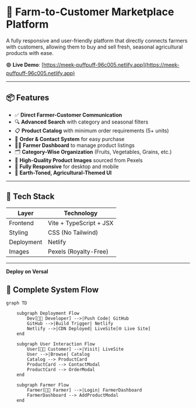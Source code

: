 # 🌾 Farm-to-Customer Marketplace Platform

A fully responsive and user-friendly platform that directly connects farmers with customers, allowing them to buy and sell fresh, seasonal agricultural products with ease.

🟢 **Live Demo**: [https://meek-puffpuff-96c005.netlify.app](https://meek-puffpuff-96c005.netlify.app)

---

## 📦 Features

- ✅ **Direct Farmer-Customer Communication**
- 🔍 **Advanced Search** with category and seasonal filters
- 📋 **Product Catalog** with minimum order requirements (5+ units)
- 🛒 **Order & Contact System** for easy purchase
- 👨‍🌾 **Farmer Dashboard** to manage product listings
- 🗂️ **Category-Wise Organization** (Fruits, Vegetables, Grains, etc.)
- 📸 **High-Quality Product Images** sourced from Pexels
- 📱 **Fully Responsive** for desktop and mobile
- 🌿 **Earth-Toned, Agricultural-Themed UI**

---

## 🧰 Tech Stack

| Layer         | Technology            |
|---------------|------------------------|
| Frontend      | Vite + TypeScript + JSX |
| Styling       | CSS (No Tailwind)       |
| Deployment    | Netlify                |
| Images        | Pexels (Royalty-Free)  |

---

**Deploy on Versal**

## 🔁 Complete System Flow

```mermaid
graph TD

    subgraph Deployment Flow
        Dev[👨‍💻 Developer] -->|Push Code| GitHub
        GitHub -->|Build Trigger| Netlify
        Netlify -->|CDN Deployed| LiveSite[🌐 Live Site]
    end

    subgraph User Interaction Flow
        User[🧑‍🌾 Customer] -->|Visit| LiveSite
        User -->|Browse| Catalog
        Catalog --> ProductCard
        ProductCard --> ContactModal
        ProductCard --> OrderModal
    end

    subgraph Farmer Flow
        Farmer[👨‍🌾 Farmer] -->|Login| FarmerDashboard
        FarmerDashboard --> AddProductModal
    end




